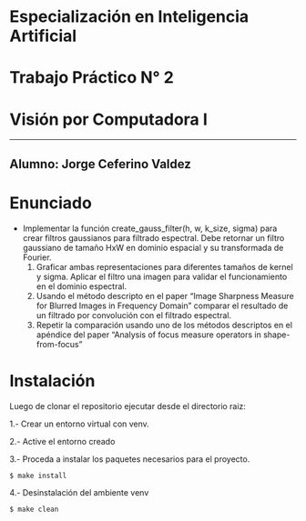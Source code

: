 # Especialización en Inteligencia Artificial

# Trabajo Práctico N° 2

# Visión por Computadora I
---

## Alumno: Jorge Ceferino Valdez


# Enunciado

- Implementar la función create_gauss_filter(h, w, k_size, sigma) para crear filtros gaussianos para filtrado espectral. Debe retornar un filtro gaussiano de tamaño HxW en dominio espacial y su transformada de Fourier.
    1. Graficar ambas representaciones para diferentes tamaños de kernel y sigma. Aplicar el filtro una imagen para validar el funcionamiento en el dominio espectral.
    2. Usando el método descripto en el paper “Image Sharpness Measure for Blurred Images in Frequency Domain” comparar el resultado de un filtrado por convolución con el filtrado espectral.
    3. Repetir la comparación usando uno de los métodos descriptos en el apéndice del paper “Analysis of focus measure operators in shape-from-focus”

# Instalación

Luego de clonar el repositorio ejecutar desde el directorio raiz:

1.- Crear un entorno virtual con venv.

2.- Active el entorno creado

3.- Proceda a instalar los paquetes necesarios para el proyecto.

    $ make install

4.- Desinstalación del ambiente venv

    $ make clean

